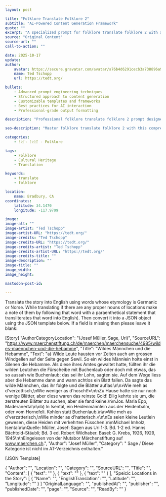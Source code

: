 ```yaml
---
layout: post

title: "Folklore Translate Folklore 2"
subtitle: "AI-Powered Content Generation Framework"
quote: ""
excerpt: "A specialized prompt for folklore translate folklore 2 with advanced AI capabilities and structured output formatting."
source: "Original Content"
source-url: ""
call-to-action: ""

date: 2025-10-17
update:
author:
    avatar: https://secure.gravatar.com/avatar/a76b4d6291cecb3a738896a971bfb903?s=512&d=mp&r=g
    name: Ted Tschopp
    url: https://tedt.org/

bullets:
    - Advanced prompt engineering techniques
    - Structured approach to content generation
    - Customizable templates and frameworks
    - Best practices for AI interaction
    - Professional-grade output formatting

description: "Professional folklore translate folklore 2 prompt designed for high-quality content generation and structured analysis."

seo-description: "Master folklore translate folklore 2 with this comprehensive AI prompt featuring structured templates and best practices."

categories: 
    - ᚠᛟᛚᚲ ᛚᛟᚱᛖ - Folklore

tags: 
    - Folklore
    - Cultural Heritage
    - Translation

keywords: 
    - translate
    - folklore

location:
    name: Bradbury, CA
coordinates:
    latitude: 34.1470
    longitude: -117.9709

image: 
image-alt: ""
image-artist: "Ted Tschopp"
image-artist-URL: "https://tedt.org/"
image-credits: "Ted Tschopp"
image-credits-URL: "https://tedt.org/"
image-credits-artist: "Ted Tschopp"
image-credits-artist-URL: "https://tedt.org/"
image-credits-title: ""
image-description: ""
image-title: ""
image_width: 
image_height: 

mastodon-post-id: 

---
```



Translate the story into English using words whose etymology is Germanic or Norse.  While translating if there are any proper nouns of locations make a note of them by following that word with a paraenthetical statement that transliterates that word into English).  Then convert it into a JSON object using the JSON template below.  If a field is missing then please leave it blank:


[Story]
"AuthorCategoryLocation": "(Josef Müller, Sage, Uri)",
"SourceURL": "https://www.maerchenstiftung.ch/de/maerchen/maerchensuche/4985/wildes-maennchen-und-die-hebamme",
"Title": "Wildes Männchen und die Hebamme",
"Text": "a) Wilde Leute hausten vor Zeiten auch am grossen Windgellen auf der Seite gegen Sewli. So ein wildes Männlein holte einst in Silenen die Hebamme. Als diese ihres Amtes gewaltet hatte, füllten ihr die wilden Leutchen die Fürscheibe mit Buchenlaub oder doch mit etwas, das so aussah wie Buchenlaub; das sei ihr Lohn, sagten sie. Auf dem Wege liess aber die Hebamme dann und wann achtlos ein Blatt fallen. Da sagte das wilde Männchen, das ihr folgte und die Blätter auflas:\n\n»Wie meh as d'verzottisch,\nWie weniger as d'hoscht!«\n\nZu Hause hatte sie nur noch wenige Blätter, aber diese waren das reinste Gold! Eilig kehrte sie um, die zerstreuten Blätter zu suchen, aber sie fand keine.\n\nJos. Maria Epp, Maderanertal\n\nb) In Isental, ein Heidenmännlein aus der Heidenbalm, oder vom Hornefeli. Kohlen statt Buchenlaub.\n\n»Wie meh as d'verzatterisch,\nWie minder as d'hatterisch.«\n\nEs seien kleine Leutlein gewesen, diese Heiden mit verkehrten Füsschen.\n\nMichael Imholz, Isental\n\nQuelle: Müller, Josef: Sagen aus Uri 1-3. Bd. 1-2 ed. Hanns Bächtold-Stäubli; Bd. 3 ed. Robert Wildhaber. Basel: G. Krebs, 1926, 1929, 1945\n\nEingelesen von der Mutabor Märchenstiftung auf www.maerchen.ch.",
"Author": "Josef Müller",
"Category": " Sage / Diese Kategorie ist nicht im AT-Verzeichnis enthalten."

[JSON Template]

{
  "Author": "",
  "Location": "",
  "Category": "",
  "SourceURL": "",
  "Title": "",
  "Content": [
    {
      "text": ""
    },
    {
      "text": ""
    },
    {
      "text": ""
    }
  ],
  "Speicic Locations in the Story": [
    { 
      "Name": "",
      "EnglishTranslation": "",
      "Latitude": "",
      "Longitude": ""
    }
  ]
  "OriginalLanguage": "",
  "publishedAt": "",
  "publisher": "",
  "publishedDate": "",
  "page": "",
  "Source": "",
  "ReadBy": ""
}